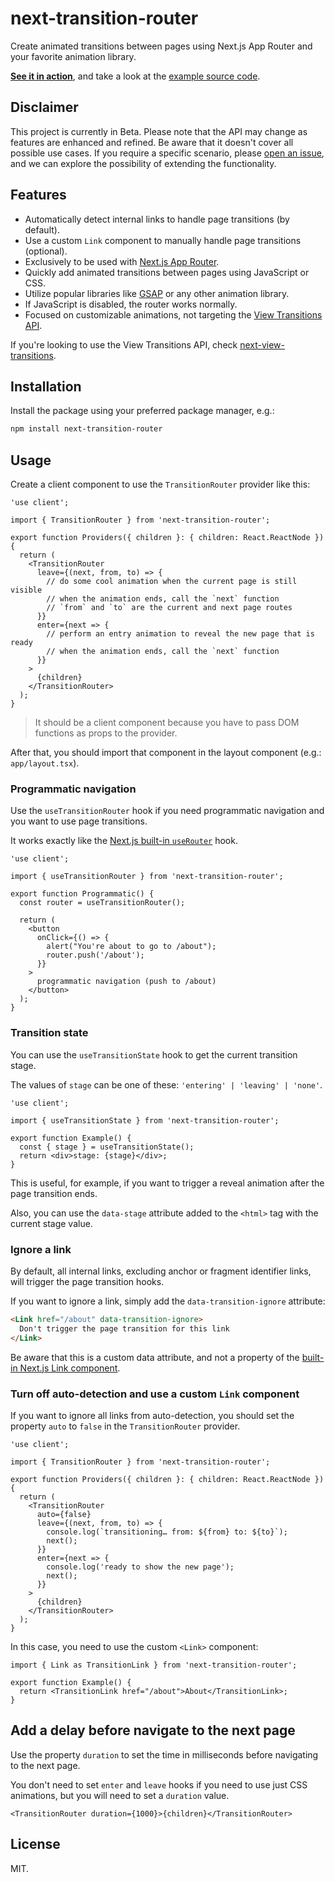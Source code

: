 # next-transition-router

Create animated transitions between pages using Next.js App Router and your favorite animation library.

[**See it in action**](https://next-transition-router.vercel.app), and take a look at the [example source code](/example).

## Disclaimer

This project is currently in Beta. Please note that the API may change as features are enhanced and refined. Be aware that it doesn't cover all possible use cases. If you require a specific scenario, please [open an issue](https://github.com/ismamz/next-transition-router/issues/new/choose), and we can explore the possibility of extending the functionality.

## Features

- Automatically detect internal links to handle page transitions (by default).
- Use a custom `Link` component to manually handle page transitions (optional).
- Exclusively to be used with [Next.js App Router](https://nextjs.org/docs/app).
- Quickly add animated transitions between pages using JavaScript or CSS.
- Utilize popular libraries like [GSAP](https://gsap.com/resources/React/) or any other animation library.
- If JavaScript is disabled, the router works normally.
- Focused on customizable animations, not targeting the [View Transitions API](https://developer.mozilla.org/en-US/docs/Web/API/View_Transitions_API).

If you're looking to use the View Transitions API, check [next-view-transitions](https://github.com/shuding/next-view-transitions).

## Installation

Install the package using your preferred package manager, e.g.:

```sh
npm install next-transition-router
```

## Usage

Create a client component to use the `TransitionRouter` provider like this:

```tsx
'use client';

import { TransitionRouter } from 'next-transition-router';

export function Providers({ children }: { children: React.ReactNode }) {
  return (
    <TransitionRouter
      leave={(next, from, to) => {
        // do some cool animation when the current page is still visible
        // when the animation ends, call the `next` function
        // `from` and `to` are the current and next page routes
      }}
      enter={next => {
        // perform an entry animation to reveal the new page that is ready
        // when the animation ends, call the `next` function
      }}
    >
      {children}
    </TransitionRouter>
  );
}
```

> It should be a client component because you have to pass DOM functions as props to the provider.

After that, you should import that component in the layout component (e.g.: `app/layout.tsx`).

### Programmatic navigation

Use the `useTransitionRouter` hook if you need programmatic navigation and you want to use page transitions.

It works exactly like the [Next.js built-in `useRouter`](https://nextjs.org/docs/app/api-reference/functions/use-router) hook.

```tsx
'use client';

import { useTransitionRouter } from 'next-transition-router';

export function Programmatic() {
  const router = useTransitionRouter();

  return (
    <button
      onClick={() => {
        alert("You're about to go to /about");
        router.push('/about');
      }}
    >
      programmatic navigation (push to /about)
    </button>
  );
}
```

### Transition state

You can use the `useTransitionState` hook to get the current transition stage.

The values of `stage` can be one of these: `'entering' | 'leaving' | 'none'`.

```tsx
'use client';

import { useTransitionState } from 'next-transition-router';

export function Example() {
  const { stage } = useTransitionState();
  return <div>stage: {stage}</div>;
}
```

This is useful, for example, if you want to trigger a reveal animation after the page transition ends.

Also, you can use the `data-stage` attribute added to the `<html>` tag with the current stage value.

### Ignore a link

By default, all internal links, excluding anchor or fragment identifier links, will trigger the page transition hooks.

If you want to ignore a link, simply add the `data-transition-ignore` attribute:

```html
<Link href="/about" data-transition-ignore>
  Don't trigger the page transition for this link
</Link>
```

Be aware that this is a custom data attribute, and not a property of the [built-in Next.js Link component](https://nextjs.org/docs/app/api-reference/components/link).

### Turn off auto-detection and use a custom `Link` component

If you want to ignore all links from auto-detection, you should set the property `auto` to `false` in the `TransitionRouter` provider.

```tsx
'use client';

import { TransitionRouter } from 'next-transition-router';

export function Providers({ children }: { children: React.ReactNode }) {
  return (
    <TransitionRouter
      auto={false}
      leave={(next, from, to) => {
        console.log(`transitioning… from: ${from} to: ${to}`);
        next();
      }}
      enter={next => {
        console.log('ready to show the new page');
        next();
      }}
    >
      {children}
    </TransitionRouter>
  );
}
```

In this case, you need to use the custom `<Link>` component:

```tsx
import { Link as TransitionLink } from 'next-transition-router';

export function Example() {
  return <TransitionLink href="/about">About</TransitionLink>;
}
```

## Add a delay before navigate to the next page

Use the property `duration` to set the time in milliseconds before navigating to the next page.

You don't need to set `enter` and `leave` hooks if you need to use just CSS animations, but you will need to set a `duration` value.

```tsx
<TransitionRouter duration={1000}>{children}</TransitionRouter>
```

## License

MIT.
